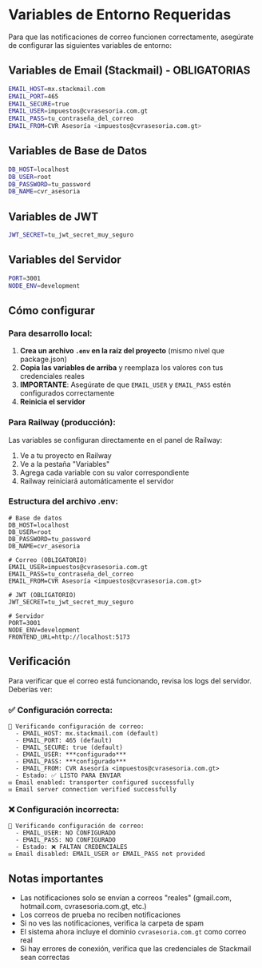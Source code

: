 # Variables de Entorno Requeridas

Para que las notificaciones de correo funcionen correctamente, asegúrate de configurar las siguientes variables de entorno:

## Variables de Email (Stackmail) - OBLIGATORIAS

```bash
EMAIL_HOST=mx.stackmail.com
EMAIL_PORT=465
EMAIL_SECURE=true
EMAIL_USER=impuestos@cvrasesoria.com.gt
EMAIL_PASS=tu_contraseña_del_correo
EMAIL_FROM=CVR Asesoría <impuestos@cvrasesoria.com.gt>
```

## Variables de Base de Datos

```bash
DB_HOST=localhost
DB_USER=root
DB_PASSWORD=tu_password
DB_NAME=cvr_asesoria
```

## Variables de JWT

```bash
JWT_SECRET=tu_jwt_secret_muy_seguro
```

## Variables del Servidor

```bash
PORT=3001
NODE_ENV=development
```

## Cómo configurar

### Para desarrollo local:

1. **Crea un archivo `.env` en la raíz del proyecto** (mismo nivel que package.json)
2. **Copia las variables de arriba** y reemplaza los valores con tus credenciales reales
3. **IMPORTANTE**: Asegúrate de que `EMAIL_USER` y `EMAIL_PASS` estén configurados correctamente
4. **Reinicia el servidor**

### Para Railway (producción):

Las variables se configuran directamente en el panel de Railway:
1. Ve a tu proyecto en Railway
2. Ve a la pestaña "Variables"
3. Agrega cada variable con su valor correspondiente
4. Railway reiniciará automáticamente el servidor

### Estructura del archivo .env:

```
# Base de datos
DB_HOST=localhost
DB_USER=root
DB_PASSWORD=tu_password
DB_NAME=cvr_asesoria

# Correo (OBLIGATORIO)
EMAIL_USER=impuestos@cvrasesoria.com.gt
EMAIL_PASS=tu_contraseña_del_correo
EMAIL_FROM=CVR Asesoría <impuestos@cvrasesoria.com.gt>

# JWT (OBLIGATORIO)
JWT_SECRET=tu_jwt_secret_muy_seguro

# Servidor
PORT=3001
NODE_ENV=development
FRONTEND_URL=http://localhost:5173
```

## Verificación

Para verificar que el correo está funcionando, revisa los logs del servidor. Deberías ver:

### ✅ Configuración correcta:
```
📧 Verificando configuración de correo:
  - EMAIL_HOST: mx.stackmail.com (default)
  - EMAIL_PORT: 465 (default)
  - EMAIL_SECURE: true (default)
  - EMAIL_USER: ***configurado***
  - EMAIL_PASS: ***configurado***
  - EMAIL_FROM: CVR Asesoría <impuestos@cvrasesoria.com.gt>
  - Estado: ✅ LISTO PARA ENVIAR
✉️ Email enabled: transporter configured successfully
✉️ Email server connection verified successfully
```

### ❌ Configuración incorrecta:
```
📧 Verificando configuración de correo:
  - EMAIL_USER: NO CONFIGURADO
  - EMAIL_PASS: NO CONFIGURADO
  - Estado: ❌ FALTAN CREDENCIALES
✉️ Email disabled: EMAIL_USER or EMAIL_PASS not provided
```

## Notas importantes

- Las notificaciones solo se envían a correos "reales" (gmail.com, hotmail.com, cvrasesoria.com.gt, etc.)
- Los correos de prueba no reciben notificaciones
- Si no ves las notificaciones, verifica la carpeta de spam
- El sistema ahora incluye el dominio `cvrasesoria.com.gt` como correo real
- Si hay errores de conexión, verifica que las credenciales de Stackmail sean correctas
